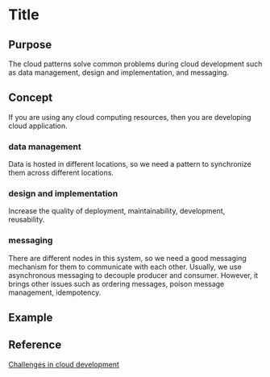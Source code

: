 # Title

## Purpose

The cloud patterns solve common problems during cloud development such as data management, design and implementation, and messaging.

## Concept

If you are using any cloud computing resources, then you are developing cloud application.

### data management

Data is hosted in different locations, so we need a pattern to synchronize them across different locations.

### design and implementation

Increase the quality of deployment, maintainability, development, reusability.

### messaging

There are different nodes in this system, so we need a good messaging mechanism for them to communicate with each other. Usually, we use asynchronous messaging to decouple producer and consumer. However, it brings other issues such as ordering messages, poison message management, idempotency.

## Example

## Reference

[Challenges in cloud development](https://learn.microsoft.com/en-us/azure/architecture/patterns/)
